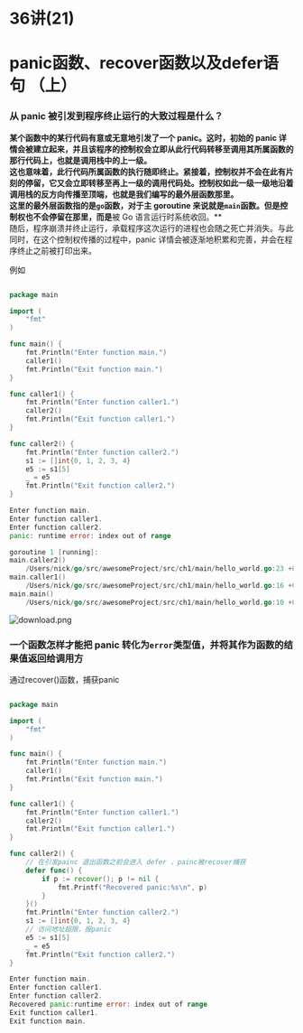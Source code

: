 # 36讲(21)

<a name="uGiEq"></a>
# panic函数、recover函数以及defer语句 （上）

<a name="jEKJ1"></a>
### **从 panic 被引发到程序终止运行的大致过程是什么？**
**某个函数中的某行代码有意或无意地引发了一个 panic。这时，初始的 panic 详情会被建立起来，并且该程序的控制权会立即从此行代码转移至调用其所属函数的那行代码上，也就是调用栈中的上一级。<br />这也意味着，此行代码所属函数的执行随即终止。紧接着，控制权并不会在此有片刻的停留，它又会立即转移至再上一级的调用代码处。**控制权如此一级一级地沿着调用栈的反方向传播至顶端**，也就是我们编写的最外层函数那里。<br />这里的最外层函数指的是`go`函数，对于主 goroutine 来说就是`main`函数。但是控制权也不会停留在那里，而是**被 Go 语言运行时系统收回。**<br />随后，程序崩溃并终止运行，承载程序这次运行的进程也会随之死亡并消失。与此同时，在这个控制权传播的过程中，panic 详情会被逐渐地积累和完善，并会在程序终止之前被打印出来。

例如

```go

package main

import (
	"fmt"
)

func main() {
	fmt.Println("Enter function main.")
	caller1()
	fmt.Println("Exit function main.")
}

func caller1() {
	fmt.Println("Enter function caller1.")
	caller2()
	fmt.Println("Exit function caller1.")
}

func caller2() {
	fmt.Println("Enter function caller2.")
	s1 := []int{0, 1, 2, 3, 4}
	e5 := s1[5]
	_ = e5
	fmt.Println("Exit function caller2.")
}

Enter function main.
Enter function caller1.
Enter function caller2.
panic: runtime error: index out of range

goroutine 1 [running]:
main.caller2()
	/Users/nick/go/src/awesomeProject/src/ch1/main/hello_world.go:23 +0x7b
main.caller1()
	/Users/nick/go/src/awesomeProject/src/ch1/main/hello_world.go:16 +0x7f
main.main()
	/Users/nick/go/src/awesomeProject/src/ch1/main/hello_world.go:10 +0x7f

```
![download.png](https://cdn.nlark.com/yuque/0/2019/png/433338/1571391082784-d6b31cf8-4c83-47d3-be48-ffd627a60099.png#align=left&display=inline&height=1060&name=download.png&originHeight=1060&originWidth=887&search=&size=341347&status=done&width=887)

<a name="BR8Pb"></a>
### 一个函数怎样才能把 panic 转化为`error`类型值，并将其作为函数的结果值返回给调用方
通过recover()函数，捕获panic

```go

package main

import (
	"fmt"
)

func main() {
	fmt.Println("Enter function main.")
	caller1()
	fmt.Println("Exit function main.")
}

func caller1() {
	fmt.Println("Enter function caller1.")
	caller2()
	fmt.Println("Exit function caller1.")
}

func caller2() {
    // 在引发painc 退出函数之前会进入 defer ，painc被recover捕获
	defer func() {
		if p := recover(); p != nil {
			fmt.Printf("Recovered panic:%s\n", p)
		}
	}()
	fmt.Println("Enter function caller2.")
	s1 := []int{0, 1, 2, 3, 4}
    // 访问地址超限，报panic
	e5 := s1[5]
	_ = e5
	fmt.Println("Exit function caller2.")
}

Enter function main.
Enter function caller1.
Enter function caller2.
Recovered panic:runtime error: index out of range
Exit function caller1.
Exit function main.
```
<br />
